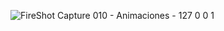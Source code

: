 ![FireShot Capture 010 - Animaciones - 127 0 0 1](https://github.com/claudioLisboak/animaciones/assets/146308330/70e0088a-578f-4579-9820-f26fa5eb5604)
